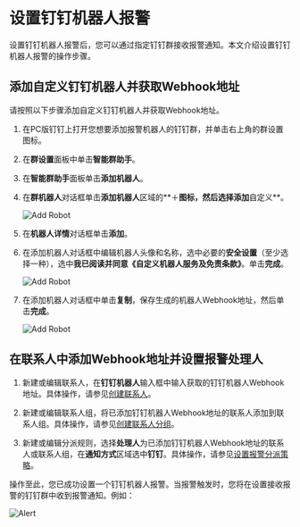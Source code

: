 # 设置钉钉机器人报警

设置钉钉机器人报警后，您可以通过指定钉钉群接收报警通知。本文介绍设置钉钉机器人报警的操作步骤。

## 添加自定义钉钉机器人并获取Webhook地址

请按照以下步骤添加自定义钉钉机器人并获取Webhook地址。

1.  在PC版钉钉上打开您想要添加报警机器人的钉钉群，并单击右上角的群设置图标。

2.  在**群设置**面板中单击**智能群助手**。

3.  在**智能群助手**面板单击**添加机器人**。

4.  在**群机器人**对话框单击**添加机器人**区域的**＋**图标，然后选择添加**自定义**。

    ![Add Robot](https://static-aliyun-doc.oss-accelerate.aliyuncs.com/assets/img/zh-CN/6557559951/p43302.png)

5.  在**机器人详情**对话框单击**添加**。

6.  在添加机器人对话框中编辑机器人头像和名称，选中必要的**安全设置**（至少选择一种），选中**我已阅读并同意《自定义机器人服务及免责条款》**。单击**完成**。

    ![Add Robot](https://static-aliyun-doc.oss-accelerate.aliyuncs.com/assets/img/zh-CN/2437736061/p43303.png)

7.  在添加机器人对话框中单击**复制**，保存生成的机器人Webhook地址，然后单击**完成**。

    ![Add Robot](https://static-aliyun-doc.oss-accelerate.aliyuncs.com/assets/img/zh-CN/6557559951/p43304.png)


## 在联系人中添加Webhook地址并设置报警处理人

1.  新建或编辑联系人，在**钉钉机器人**输入框中输入获取的钉钉机器人Webhook地址。具体操作，请参见[创建联系人](/cn.zh-CN/大盘和报警/创建联系人.md)。

2.  新建或编辑联系人组，将已添加钉钉机器人Webhook地址的联系人添加到联系人组。具体操作，请参见[创建联系人分组](/cn.zh-CN/大盘和报警/创建联系人分组.md)。

3.  新建或编辑分派规则，选择**处理人**为已添加钉钉机器人Webhook地址的联系人或联系人组，在**通知方式**区域选中**钉钉**。具体操作，请参见[设置报警分派策略]()。


操作至此，您已成功设置一个钉钉机器人报警。当报警触发时，您将在设置接收报警的钉钉群中收到报警通知。例如：

![Alert](https://static-aliyun-doc.oss-accelerate.aliyuncs.com/assets/img/zh-CN/6557559951/p43305.png)

